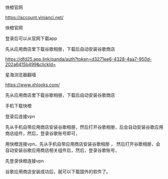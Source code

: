 
快橙官网

https://account.yinianci.net/



快橙官网


登录后可以从官网下载app



先从应用商店里下载谷歌相册，下载后自动安装谷歌商店


https://dfd25.app.link/panda/auth?token=d3271ee6-4328-4aa7-950d-202a6415b499&clickId=


星海浏览器翻墙

https://www.xhlooks.com/



先从应用商店里下载谷歌相册，下载后自动安装谷歌商店



手机下载快橙

登录后连接vpn

先从手机自带应用商店安装谷歌相册，然后打开谷歌相册，后会自动安装谷歌应用商店组件，然后，登录谷歌账号即可，

用快橙连接vpn，先从手机自带应用商店安装谷歌相册 ， 然后打开谷歌相册，会自动安装谷歌应用商店相关组件后，然后，登录谷歌账号，

先登录快橙连接vpn

谷歌应用商店安装成功后，就可以下载国外的软件了。









